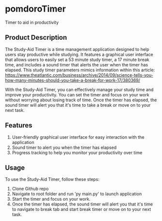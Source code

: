 # pomdoroTimer
Timer to aid in productivity

## Product Description
The Study-Aid Timer is a time management application designed to help users stay productive while studying. It features a graphical user interface that allows users to easily set a 53 minute study timer, a 17 minute break time, and includes a sound timer that alerts the user when the timer has elapsed.  This study timer parameters mimics information within this article: https://www.theatlantic.com/business/archive/2014/09/science-tells-you-how-many-minutes-should-you-take-a-break-for-work-17/380369/

With the Study-Aid Timer, you can effectively manage your study time and improve your productivity. You can set the timer and focus on your work without worrying about losing track of time. Once the timer has elapsed, the sound timer will alert you that it's time to take a break or move on to your next task.


## Features
1. User-friendly graphical user interface for easy interaction with the application
2. Sound timer to alert you when the timer has elapsed
3. Progress tracking to help you monitor your productivity over time

## Usage
To use the Study-Aid Timer, follow these steps:

1. Clone Github repo
2. Navigate to root folder and run 'py main.py' to launch application
3. Start the timer and focus on your work.
5. Once the timer has elapsed, the sound timer will alert you that it's time to navigate to break tab and start break timer or move on to your next task.
